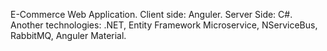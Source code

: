 E-Commerce Web Application.
Client side: Anguler.
Server Side: C#.
Another technologies: .NET, Entity Framework Microservice, NServiceBus, RabbitMQ, Anguler Material.
